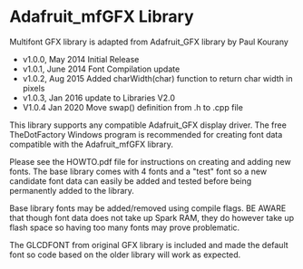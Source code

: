 Adafruit_mfGFX Library
====================== 

Multifont GFX library is adapted from Adafruit_GFX library by Paul Kourany

- v1.0.0, May 2014 Initial Release
- v1.0.1, June 2014 Font Compilation update
- v1.0.2, Aug 2015 Added charWidth(char) function to return char width in pixels
- v1.0.3, Jan 2016 update to Libraries V2.0
- V1.0.4 Jan 2020 Move swap() definition from .h to .cpp file

This library supports any compatible Adafruit_GFX display driver. The 
free TheDotFactory Windows program is recommended for creating font data 
compatible with the Adafruit_mfGFX library. 

Please see the HOWTO.pdf file for instructions on creating and adding 
new fonts. The base library comes with 4 fonts and a "test" font so a 
new candidate font data can easily be added and tested before being 
permanently added to the library. 

Base library fonts may be added/removed using compile flags. BE AWARE 
that though font data does not take up Spark RAM, they do however take 
up flash space so having too many fonts may prove problematic. 

The GLCDFONT from original GFX library is included and made the default 
font so code based on the older library will work as expected. 

